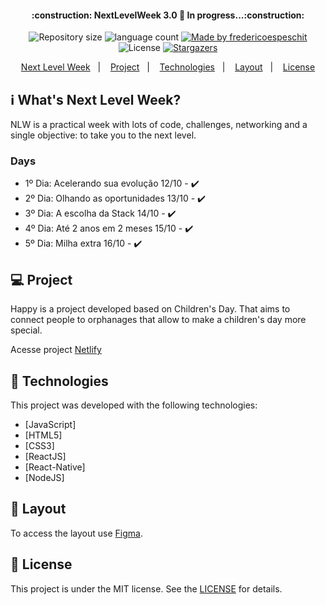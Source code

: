 <h4 align="center"> 
	:construction: NextLevelWeek 3.0 🚀 In progress...:construction:
</h4>

<p align="center">	
  <img alt="Repository size" src="https://img.shields.io/github/repo-size/fredericoespeschit/happy">

  <img alt="language count" src="https://img.shields.io/github/languages/count/cauezitto/NLW3-happy">

  
	
  <a href="https://www.linkedin.com/in/fredericoespeschit/">
    <img alt="Made by fredericoespeschit" src="https://img.shields.io/badge/made%20by-cauezitto-%2304D361">
  </a>
 
  <img alt="License" src="https://img.shields.io/badge/license-MIT-brightgreen">
   <a href="https://github.com/fredericoespeschit/happy/stargazers">
    <img alt="Stargazers" src="https://img.shields.io/github/stars/cauezitto/NLW3-happy?style=social">
  </a>

</p>

<p align="center">
  <a href="#-nlw">Next Level Week</a>&nbsp;&nbsp;&nbsp;|&nbsp;&nbsp;&nbsp;
  <a href="#-project">Project</a>&nbsp;&nbsp;&nbsp;|&nbsp;&nbsp;&nbsp;
  <a href="#rocket-Technologies">Technologies</a>&nbsp;&nbsp;&nbsp;|&nbsp;&nbsp;&nbsp;
  <a href="#-layout">Layout</a>&nbsp;&nbsp;&nbsp;|&nbsp;&nbsp;&nbsp;
  <a href="#memo-license">License</a>

</p>

## :information_source: What's Next Level Week?

NLW is a practical week with lots of code, challenges, networking and a single objective: to take you to the next level. 

### Days
- 1º Dia: Acelerando sua evolução 12/10 - :heavy_check_mark:
- 2º Dia: Olhando as oportunidades 13/10 - :heavy_check_mark:
- 3º Dia: A escolha da Stack 14/10 - :heavy_check_mark:
- 4º Dia: Até 2 anos em 2 meses 15/10 - :heavy_check_mark:
- 5º Dia: Milha extra 16/10 - :heavy_check_mark:

## 💻 Project

Happy is a project developed based on Children's Day. 
That aims to connect people to orphanages that allow to make a children's day more special.

Acesse project [Netlify](https://happy-fredericoespeschit.netlify.app/)

## :rocket: Technologies

This project was developed with the following technologies:

- [JavaScript]
- [HTML5]
- [CSS3]
- [ReactJS]
- [React-Native]
- [NodeJS]


## 🔖 Layout

To access the layout use [Figma](https://www.figma.com/file/wHQ5kxaib5CbDS6o2XaIXU/Happy-Web-Copy?node-id=0%3A1).

## :memo: License

This project is under the MIT license. See the [LICENSE](https://github.com/fredericoespeschit/happy/blob/master/LICENSE) for details.


